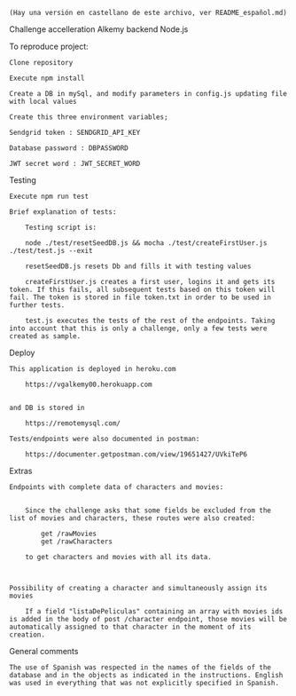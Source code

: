     (Hay una versión en castellano de este archivo, ver README_español.md)

Challenge accelleration Alkemy backend Node.js

To reproduce project:

    Clone repository

    Execute npm install

    Create a DB in mySql, and modify parameters in config.js updating file with local values

    Create this three environment variables;

    Sendgrid token : SENDGRID_API_KEY

    Database password : DBPASSWORD

    JWT secret word : JWT_SECRET_WORD

Testing

    Execute npm run test

    Brief explanation of tests:

        Testing script is:

        node ./test/resetSeedDB.js && mocha ./test/createFirstUser.js ./test/test.js --exit

        resetSeedDB.js resets Db and fills it with testing values

        createFirstUser.js creates a first user, logins it and gets its token. If this fails, all subsequent tests based on this token will fail. The token is stored in file token.txt in order to be used in further tests.

        test.js executes the tests of the rest of the endpoints. Taking into account that this is only a challenge, only a few tests were created as sample.

Deploy

    This application is deployed in heroku.com

        https://vgalkemy00.herokuapp.com


    and DB is stored in

        https://remotemysql.com/

    Tests/endpoints were also documented in postman:

        https://documenter.getpostman.com/view/19651427/UVkiTeP6

Extras

    Endpoints with complete data of characters and movies:


        Since the challenge asks that some fields be excluded from the list of movies and characters, these routes were also created:

            get /rawMovies
            get /rawCharacters

        to get characters and movies with all its data.



    Possibility of creating a character and simultaneously assign its movies

        If a field "listaDePeliculas" containing an array with movies ids is added in the body of post /character endpoint, those movies will be automatically assigned to that character in the moment of its creation.

General comments

    The use of Spanish was respected in the names of the fields of the database and in the objects as indicated in the instructions. English was used in everything that was not explicitly specified in Spanish.
